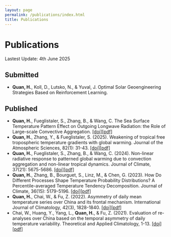 ```yaml
---
layout: page
permalink: /publications/index.html
title: Publications
---
```


# Publications

Lastest Update: 4th June 2025

## Submitted

- **Quan, H.**, Koll, D., Lutsko, N., & Yuval, J. Optimal Solar Geoengineering Strategies Based on Reinforcement Learning.

## Published

- **Quan, H.**, Fueglistaler, S., Zhang, B., & Wang, C. The Sea Surface Temperature Pattern Effect on Outgoing Longwave Radiation: the Role of Large-scale Convective Aggregation. [[doi]](https://agupubs.onlinelibrary.wiley.com/doi/10.1029/2024GL112756)[[pdf]](https://heng-quan.github.io/mypaper/Quan_2025_GRL.pdf)
- **Quan, H.**, Zhang, Y., & Fueglistaler, S. (2025). Weakening of tropical free tropospheric temperature gradients with global warming. Journal of the Atmospheric Sciences, 82(1): 31-43. [[doi]](https://journals.ametsoc.org/view/journals/atsc/aop/JAS-D-24-0140.1/JAS-D-24-0140.1.xml)[[pdf]](https://heng-quan.github.io/mypaper/Quan_2025_JAS.pdf)
- **Quan, H.**, Fueglistaler, S., Zhang, B., & Wang, C. (2024). Non-linear radiative response to patterned global warming due to convection aggregation and non-linear tropical dynamics. Journal of Climate, 37(21): 5675-5686. [[doi]](https://journals.ametsoc.org/view/journals/clim/aop/JCLI-D-23-0539.1/JCLI-D-23-0539.1.xml)[[pdf]](https://heng-quan.github.io/mypaper/Quan_2024_JCLI.pdf)
- **Quan, H.**, Zhang, B., Bourguet, S., Linz, M., & Chen, G. (2023). How Do Different Processes Shape Temperature Probability Distributions? A Percentile-averaged Temperature Tendency Decomposition. Journal of Climate, 36(15): 5179-5196. [[doi]](https://journals.ametsoc.org/view/journals/clim/aop/JCLI-D-22-0556.1/JCLI-D-22-0556.1.xml)[[pdf]](https://heng-quan.github.io/mypaper/Quan_2023_JCLI.pdf)
- **Quan, H.**, Chai, W., & Fu, Z. (2022). Asymmetry of daily mean temperature series over China and its frontal mechanism. International Journal of Climatology, 42(3), 1828-1840. [[doi]](https://rmets.onlinelibrary.wiley.com/doi/full/10.1002/joc.7338)[[pdf]](https://heng-quan.github.io/mypaper/Quan_2022_IJOC.pdf)
- Chai, W., Huang, Y., Yang, L., **Quan, H.**, & Fu, Z. (2021). Evaluation of re-analyses over China based on the temporal asymmetry of daily temperature variability. Theoretical and Applied Climatology, 1-13. [[doi]](https://link.springer.com/article/10.1007/s00704-021-03839-y)[[pdf]](https://heng-quan.github.io/mypaper/Chai_2021_TAC.pdf)
